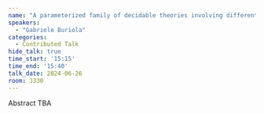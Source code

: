 ```yaml
---
name: "A parameterized family of decidable theories involving differentiable functions"
speakers:
  - "Gabriele Buriola"
categories:
  - Contributed Talk
hide_talk: true
time_start: '15:15'
time_end: '15:40'
talk_date: 2024-06-26
room: J330
---
```


Abstract TBA

